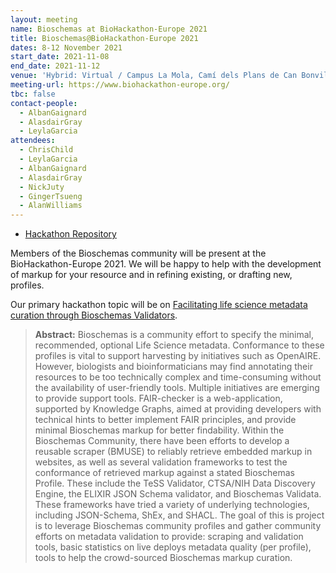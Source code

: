 ```yaml
---
layout: meeting
name: Bioschemas at BioHackathon-Europe 2021
title: Bioschemas@BioHackathon-Europe 2021
dates: 8-12 November 2021
start_date: 2021-11-08
end_date: 2021-11-12
venue: 'Hybrid: Virtual / Campus La Mola, Camí dels Plans de Can Bonvilar, S/N, 08227 Terrassa, Barcelona, Spain'
meeting-url: https://www.biohackathon-europe.org/
tbc: false
contact-people:
  - AlbanGaignard
  - AlasdairGray
  - LeylaGarcia
attendees:
  - ChrisChild
  - LeylaGarcia
  - AlbanGaignard
  - AlasdairGray
  - NickJuty
  - GingerTsueng
  - AlanWilliams
---
```


- [Hackathon Repository](https://github.com/elixir-europe/bioHackathon-projects-2021/tree/main/projects/29)

Members of the Bioschemas community will be present at the BioHackathon-Europe 2021. We will be happy to help with the development of markup for your resource and in refining existing, or drafting new, profiles.

Our primary hackathon topic will be on 	[Facilitating life science metadata curation through Bioschemas Validators](https://github.com/elixir-europe/bioHackathon-projects-2021/tree/main/projects/29).

> __Abstract:__ Bioschemas is a community effort to specify the minimal, recommended, optional Life Science metadata. Conformance to these profiles is vital to support harvesting by initiatives such as OpenAIRE. However, biologists and bioinformaticians may find annotating their resources to be too technically complex and time-consuming without the availability of user-friendly tools. Multiple initiatives are emerging to provide support tools. FAIR-checker is a web-application, supported by Knowledge Graphs, aimed at providing developers with technical hints to better implement FAIR principles, and provide minimal Bioschemas markup for better findability. Within the Bioschemas Community, there have been efforts to develop a reusable scraper (BMUSE) to reliably retrieve embedded markup in websites, as well as several validation frameworks to test the conformance of retrieved markup against a stated Bioschemas Profile. These include the TeSS Validator, CTSA/NIH Data Discovery Engine, the ELIXIR JSON Schema validator, and Bioschemas Validata. These frameworks have tried a variety of underlying technologies, including JSON-Schema, ShEx, and SHACL. The goal of this is project is to leverage Bioschemas community profiles and gather community efforts on metadata validation to provide: scraping and validation tools, basic statistics on live deploys metadata quality (per profile), tools to help the crowd-sourced Bioschemas markup curation.
